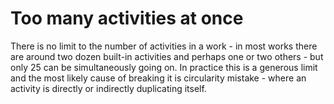 # Too many activities at once

There is no limit to the number of activities in a work - in most works there are around two dozen built-in activities and perhaps one or two others - but only 25 can be simultaneously going on. In practice this is a generous limit and the most likely cause of breaking it is circularity mistake - where an activity is directly or indirectly duplicating itself.
